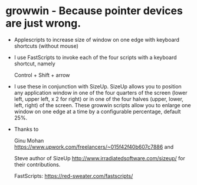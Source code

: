 # growwin - Because pointer devices are just wrong.

* Applescripts to increase size of window on one edge with keyboard shortcuts (without mouse)

* I use FastScripts to invoke each of the four scripts with a keyboard shortcut, namely

  Control + Shift + arrow

* I use these in conjunction with SizeUp. SizeUp allows you to position any application window in one of the four quarters of the screen (lower left, upper left, x 2 for right) or in one of the four halves (upper, lower, left, right) of the screen. These growwin scripts allow you to enlarge one window on one edge at a time by a configurable percentage, default 25%.

* Thanks to 

  Ginu Mohan https://www.upwork.com/freelancers/~015f42f40b607c7886 and 

  Steve author of SizeUp http://www.irradiatedsoftware.com/sizeup/ for their contributions.

  FastScripts: https://red-sweater.com/fastscripts/
